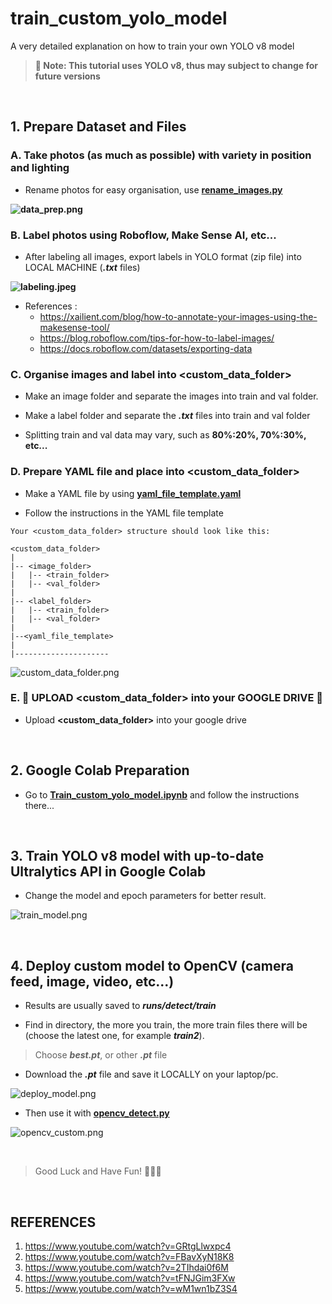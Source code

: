 # train_custom_yolo_model
A very detailed explanation on how to train your own YOLO v8 model

> **📌 Note: This tutorial uses YOLO v8, thus may subject to change for future versions**

<br>

## 1. Prepare Dataset and Files
### A. Take photos (as much as possible) with variety in position and lighting
- Rename photos for easy organisation, use **[rename_images.py](https://github.com/alfa934/train_custom_yolo_model/blob/main/rename_images.py)**

**![data_prep.png](https://github.com/alfa934/train_custom_yolo_model/blob/main/resource/data_prep.png)**

### B. Label photos using Roboflow, Make Sense AI, etc...
- After labeling all images, export labels in YOLO format (zip file) into LOCAL MACHINE (**_.txt_** files) 

**![labeling.jpeg](https://github.com/alfa934/train_custom_yolo_model/blob/main/resource/labeling.jpeg)**

- References :
  - https://xailient.com/blog/how-to-annotate-your-images-using-the-makesense-tool/
  - https://blog.roboflow.com/tips-for-how-to-label-images/
  - https://docs.roboflow.com/datasets/exporting-data


### C. Organise images and label into **<custom_data_folder>**
- Make an image folder and separate the images into train and val folder.

- Make a label folder and separate the **_.txt_** files into train and val folder

- Splitting train and val data may vary, such as **80%:20%, 70%:30%, etc...**

### D. Prepare YAML file and place into **<custom_data_folder>**
- Make a YAML file by using **[yaml_file_template.yaml](https://github.com/alfa934/train_custom_yolo_model/blob/main/yaml_file_template.yaml)**

- Follow the instructions in the YAML file template

```
Your <custom_data_folder> structure should look like this:

<custom_data_folder> 
|
|-- <image_folder>
|   |-- <train_folder>
|   |-- <val_folder>
|
|-- <label_folder>
|   |-- <train_folder>
|   |-- <val_folder>
|
|--<yaml_file_template>
|
|---------------------
```

![custom_data_folder.png](https://github.com/alfa934/train_custom_yolo_model/blob/main/resource/custom_data_folder.png)


### E. 📌 UPLOAD <custom_data_folder> into your GOOGLE DRIVE 📌
- Upload **<custom_data_folder>** into your google drive

<br>

## 2. Google Colab Preparation
- Go to **[Train_custom_yolo_model.ipynb](https://github.com/alfa934/train_custom_yolo_model/blob/main/Train_custom_yolo_model.ipynb)**
and follow the instructions there...

<br>

## 3. Train YOLO v8 model with up-to-date Ultralytics API in Google Colab
- Change the model and epoch parameters for better result.

![train_model.png](https://github.com/alfa934/train_custom_yolo_model/blob/main/resource/train_model.png)

<br>

## 4. Deploy custom model to OpenCV (camera feed, image, video, etc...)
- Results are usually saved to **_runs/detect/train_** <br>


- Find in directory, the more you train, the more train files there will be (choose the latest one, for example **_train2_**).


> Choose **_best.pt_**, or other **_.pt_** file

- Download the **_.pt_** file and save it LOCALLY on your laptop/pc.

![deploy_model.png](https://github.com/alfa934/train_custom_yolo_model/blob/main/resource/deploy_model.png)

- Then use it with **[opencv_detect.py](https://github.com/alfa934/train_custom_yolo_model/blob/main/opencv_detect.py)**

![opencv_custom.png](https://github.com/alfa934/train_custom_yolo_model/blob/main/resource/opencv_custom.png)

<br>

> Good Luck and Have Fun! 🌝🌝🌝

<br>

## REFERENCES
1. https://www.youtube.com/watch?v=GRtgLlwxpc4
2. https://www.youtube.com/watch?v=FBavXyN18K8
3. https://www.youtube.com/watch?v=2TIhdai0f6M
4. https://www.youtube.com/watch?v=tFNJGim3FXw
5. https://www.youtube.com/watch?v=wM1wn1bZ3S4
